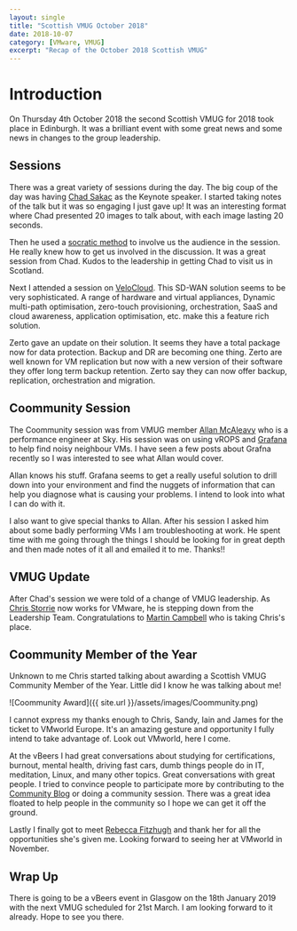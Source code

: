 ```yaml
---
layout: single
title: "Scottish VMUG October 2018"
date: 2018-10-07
category: [VMware, VMUG]
excerpt: "Recap of the October 2018 Scottish VMUG"
---
```

# Introduction

On Thursday 4th October 2018 the second Scottish VMUG for 2018 took place in Edinburgh. It was a brilliant event with some great news and some news in changes to the group leadership.

## Sessions

There was a great variety of sessions during the day. The big coup of the day was having [Chad Sakac](https://twitter.com/sakacc) as the Keynote speaker. I started taking notes of the talk but it was so engaging I just gave up! It was an interesting format  where Chad presented 20 images to talk about, with each image lasting 20 seconds.

Then he used a [socratic method](https://en.wikipedia.org/wiki/Socratic_method) to involve us the audience in the session. He really knew how to get us involved in the discussion. It was a great session from Chad. Kudos to the leadership in getting Chad to visit us in Scotland.

Next I attended a session on [VeloCloud](http://www.velocloud.com/). This SD-WAN solution seems to be very sophisticated. A range of hardware and virtual appliances, Dynamic multi-path optimisation, zero-touch provisioning, orchestration, SaaS and cloud awareness, application optimisation, etc. make this a feature rich solution.

Zerto gave an update on their solution. It seems they have a total package now for data protection. Backup and DR are becoming one thing. Zerto are well known for VM replication but now with a new version of their software they offer long term backup retention. Zerto say they can now offer backup, replication, orchestration and migration.

## Coommunity Session

The Coommunity session was from VMUG member [Allan McAleavy](https://twitter.com/Al_unix) who is a performance engineer at Sky. His session was on using vROPS and [Grafana](https://grafana.com/) to help find noisy neighbour VMs. I have seen a few posts about Grafna recently so I was interested to see what Allan would cover.

Allan knows his stuff. Grafana seems to get a really useful solution to drill down into your environment and find the nuggets of information that can help you diagnose what is causing your problems. I intend to look into what I can do with it.

I also want to give special thanks to Allan. After his session I asked him about some badly performing VMs I am troubleshooting at work. He spent time with me going through the things I should be looking for in great depth and then made notes of it all and emailed it to me.  Thanks!!

## VMUG Update

After Chad's session we were told of a change of VMUG leadership. As [Chris Storrie](https://twitter.com/chrisstorrie) now works for VMware, he is stepping down from the Leadership Team. Congratulations to [Martin Campbell](https://twitter.com/vmartincam) who is taking Chris's place.

## Coommunity Member of the Year

Unknown to me Chris started talking about awarding a Scottish VMUG Community Member of the Year. Little did I know he was talking about me!

![Coommunity Award]({{ site.url }}/assets/images/Coommunity.png)

I cannot express my thanks enough to Chris, Sandy, Iain and James for the ticket to VMworld Europe. It's an amazing gesture and opportunity I fully intend to take advantage of. Look out VMworld, here I come.

At the vBeers I had great conversations about studying for certifications, burnout, mental health, driving fast cars, dumb things people do in IT, meditation, Linux, and many other topics. Great conversations with great people. I tried to convince people to participate more by contributing to the [Community Blog](http://www.scottishvmug.com/) or doing a community session. There was a great idea floated to help people in the community so I hope we can get it off the ground.

Lastly I finally got to meet [Rebecca Fitzhugh](https://twitter.com/RebeccaFitzhugh) and thank her for all the opportunities she's given me. Looking forward to seeing her at VMworld in November.

## Wrap Up

There is going to be a vBeers event in Glasgow on the 18th January 2019 with the next VMUG scheduled for 21st March. I am looking forward to it already. Hope to see you there.